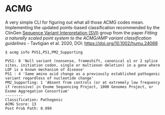 ACMG
=

A very simple CLI for figuring out what all those ACMG codes mean. Implementing the updated points-based classification
recommended by the ClinGen [Sequence Variant Interpretation (SVI)](https://clinicalgenome.org/working-groups/sequence-variant-interpretation/) group
from the paper _Fitting a naturally scaled point system to the ACMG/AMP variant classification guidelines_ - Tavtigian et al. 2020,
DOI: https://doi.org/10.1002/humu.24088

```shell
$ acmg info PVS1,PS1,PM2_Supporting
```

```
PVS1: 8 'Null variant (nonsense, frameshift, canonical ±1 or 2 splice sites, initiation codon, single or multiexon deletion) in a gene where LOF is a known mechanism of disease'
PS1 : 4 'Same amino acid change as a previously established pathogenic variant regardless of nucleotide change'
PM2_Supporting: 1 'Absent from controls (or at extremely low frequency if recessive) in Exome Sequencing Project, 1000 Genomes Project, or Exome Aggregation Consortium'
--------
Classification: Pathogenic
ACMG Score: 13
Post Prob Path: 0.999
```